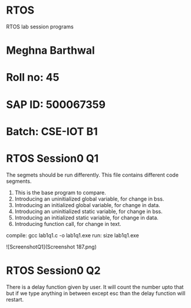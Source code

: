 # RTOS
RTOS lab session programs
# Meghna Barthwal
# Roll no: 45
# SAP ID: 500067359
# Batch: CSE-IOT B1
# RTOS Session0 Q1
The segmets should be run differently. This file contains different code segments.
1. This is the base program to compare.
2. Introducing an uninitialized global variable, for change in bss.
3. Introducing an initialized global variable, for change in data.
4. Introducing an uninitialized static variable, for change in bss.
5. Introducing an initialized static variable, for change in data.
6. Introducing function call, for change in text.

compile: gcc lab1q1.c -o lab1q1.exe 
run: size lab1q1.exe

![ScreenshotQ1](Screenshot 187.png)


# RTOS Session0 Q2
There is a delay function given by user. It will count the number upto that but if we type anything in between except esc than the delay function will restart.
